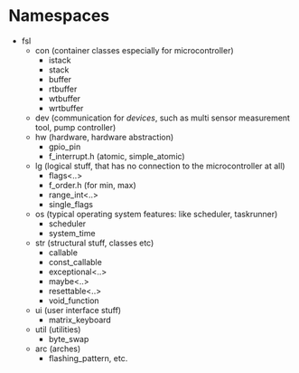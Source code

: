 # Namespaces

* fsl
   * con (container classes especially for microcontroller)
      * istack
      * stack
	  * buffer
	  * rtbuffer
	  * wtbuffer
	  * wrtbuffer
   * dev (communication for _devices_, such as multi sensor measurement tool, pump controller)
   * hw (hardware, hardware abstraction)
      * gpio_pin
      * f_interrupt.h (atomic, simple_atomic)
   * lg (logical stuff, that has no connection to the microcontroller at all)
      * flags<..>
      * f_order.h (for min, max)
      * range_int<..>
      * single_flags
   * os (typical operating system features: like scheduler, taskrunner)
      * scheduler
      * system_time
   * str (structural stuff, classes etc)
      * callable
      * const_callable
      * exceptional<..>
      * maybe<..>
      * resettable<..>
      * void_function
   * ui (user interface stuff)
      * matrix_keyboard
   * util (utilities)
      * byte_swap
   * arc (arches)
      * flashing_pattern, etc.
